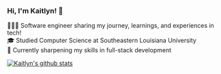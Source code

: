 ### Hi, I'm Kaitlyn! 🤎

👩🏽‍💻 Software engineer sharing my journey, learnings, and experiences in tech! <br/>
🎓 Studied Computer Science at Southeastern Louisiana University <br/>
💭 Currently sharpening my skills in full-stack development <br/>

<!-- Github stats from https://github.com/anuraghazra/github-readme-stats -->
[![Kaitlyn's github stats](https://github-readme-stats.vercel.app/api?username=kaiihayes&show_icons=true&theme=transparent)](https://github.com/kaiihayes/github-readme-stats)
